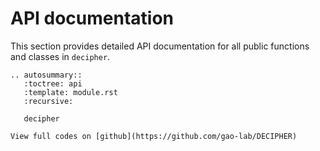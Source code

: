 # API documentation

This section provides detailed API documentation for all public functions and classes in ``decipher``.


```{eval-rst}
.. autosummary::
   :toctree: api
   :template: module.rst
   :recursive:

   decipher

```


```{note}
View full codes on [github](https://github.com/gao-lab/DECIPHER)
```
